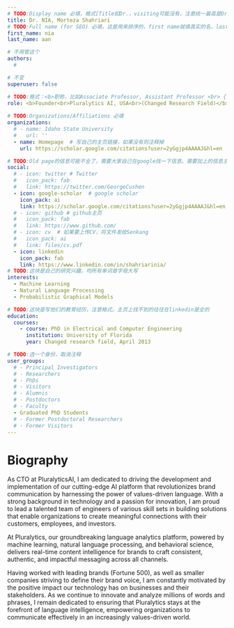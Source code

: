 ```yaml
---
# TODO:Display name 必填，格式[Title如Dr.，visiting可能没有，注意统一最高是Dr. 而不是Prof.] [全大写的Last name][, ][首字母大写的Last name]
title: Dr. NIA, Morteza Shahriari 
# TODO:Full name (for SEO) 必填，这是用来排序的，first name就填真实的名，last_name一定按照excel填写
first_name: nia   
last_name: aan

# 不用管这个
authors:
  # 

# 不变
superuser: false

# TODO:格式：<b>职称，比如Associate Professor, Assistant Professor <br> {工作单位}, {工作国家:China、USA等}</b>
role: <b>Founder<br>Pluralytics AI, USA<br>(Changed Research Field)</b>
 
# TODO:Organizations/Affiliations 必填
organizations:
  # - name: Idaho State University 
  #   url: ''
  - name: Homepage  # 写自己的主页链接，如果没有则注释掉
    url: https://scholar.google.com/citations?user=2yGgjp4AAAAJ&hl=en

# TODO:Old page的信息可能不全了，需要大家自己在google找一下信息。需要加上的信息主要包含email、google scholar、个人主页、linkedin
social:
  # - icon: twitter # Twitter
  #   icon_pack: fab  
  #   link: https://twitter.com/GeorgeCushen
  - icon: google-scholar  # google scholar
    icon_pack: ai
    link: https://scholar.google.com/citations?user=2yGgjp4AAAAJ&hl=en
  # - icon: github # github主页
  #   icon_pack: fab   
  #   link: https://www.github.com/
  # - icon: cv  # 如果要上传CV，将文件发给Senkang
  #   icon_pack: ai
  #   link: files/cv.pdf
  - icon: linkedin 
    icon_pack: fab
    link: https://www.linkedin.com/in/shahriarinia/
# TODO:这块是自己的研究兴趣，均所有单词首字母大写
interests:
  - Machine Learning
  - Natural Language Processing
  - Probabilistic Graphical Models

# TODO:这块是写他们的教育经历，注意格式。主页上找不到的往往在linkedin是全的
education:
  courses:
    - course: PhD in Electrical and Computer Engineering
      institution: University of Florida
      year: Changed research field, April 2013

# TODO:选一个身份，取消注释
user_groups:
  # - Principal Investigators
  # - Researchers
  # - PhDs
  # - Visitors
  # - Alumnis
  # - Postdoctors
  # - Faculty
  - Graduated PhD Students
  # - Former Postdoctoral Researchers
  # - Former Visitors
---
```

<!-- TODO:写自己的Biography -->
# Biography
<!-- 这部分不要写他们的PhD招生信息，直接复制他们主页的个人简介。实在没有，在excel备注一下{个人资料缺失}再提交给我 -->
<!-- <p style="text-align:justify">  -->
As CTO at PluralyticsAI, I am dedicated to driving the development and implementation of our cutting-edge AI platform that revolutionizes brand communication by harnessing the power of values-driven language. With a strong background in technology and a passion for innovation, I am proud to lead a talented team of engineers of various skill sets in building solutions that enable organizations to create meaningful connections with their customers, employees, and investors.

At Pluralytics, our groundbreaking language analytics platform, powered by machine learning, natural language processing, and behavioral science, delivers real-time content intelligence for brands to craft consistent, authentic, and impactful messaging across all channels.

Having worked with leading brands (Fortune 500), as well as smaller companies striving to define their brand voice, I am constantly motivated by the positive impact our technology has on businesses and their stakeholders. As we continue to innovate and analyze millions of words and phrases, I remain dedicated to ensuring that Pluralytics stays at the forefront of language intelligence, empowering organizations to communicate effectively in an increasingly values-driven world.

